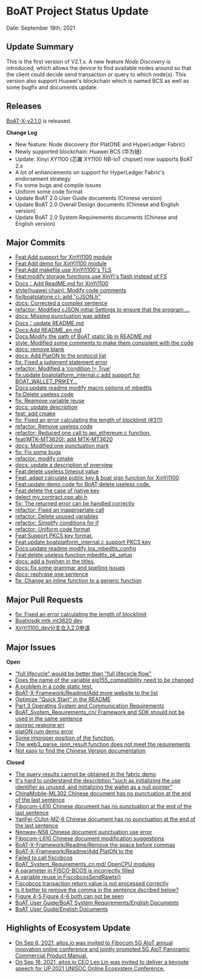 # BoAT Project Status Update
Date: September 18th, 2021


## Update Summary
This is the first version of V2.1.x. A new feature *Node Discovery* is introduced, which allows the device to find available nodes around so that the client could decide send transaction or query to which node(s). This version also support Huawei's blockchain which is named BCS as well as some bugfix and documents update.

## Releases
[BoAT-X-v2.1.0](https://github.com/aitos-io/BoAT-X-Framework/releases/tag/BoAT-X-v2.1.0) is released.

**Change Log**

- New feature: Node discovery (for PlatONE and HyperLedger Fabric)
- Newly supported blockchain: Huawei BCS (华为链)
- Update: Xinyi XY1100 (芯翼 XY1100 NB-IoT chipset) now supports BoAT 2.x
- A lot of enhancements on support for HyperLedger Fabric's endorsement strategy
- Fix some bugs and compile issues
- Uniform some code format
- Update BoAT 2.0 User Guide documents (Chinese version)
- Update BoAT 2.0 Overall Design documents (Chinese and English version)
- Update BoAT 2.0 System Requirements documents (Chinese and English version)


## Major Commits
* [Feat:Add support for XinYi1100 module](https://github.com/aitos-io/BoAT-X-Framework/commit/d4c4447a71dc7a49f41a2d9a01378e542c57df70)
* [Feat:Add demo for XinYi1100 module](https://github.com/aitos-io/BoAT-X-Framework/commit/2c99f387b542b63fc4664b78df1937c530ad41a9)
* [Feat:Add makefile,use XinYi1100's TLS](https://github.com/aitos-io/BoAT-X-Framework/commit/f38fafefc9afa1fdf9ec0a80655a0cf4161afb24)
* [Feat:modify storage functions,use XinYi's flash instead of FS](https://github.com/aitos-io/BoAT-X-Framework/commit/f95762e9f705b5e67a1cc9be324369c0669f03cb)
* [Docs：Add ReadME.md for XinYi1100](https://github.com/aitos-io/BoAT-X-Framework/commit/5fcbc49e67108ffb859774e40ad8edf2dd2ddc1f)
* [style(huawei chain): Modify code comments](https://github.com/aitos-io/BoAT-X-Framework/commit/c611be763aa71b44c227f3ae49ee4f53884637c9)
* [fix(boatplatone.c): add "cJSON.h"](https://github.com/aitos-io/BoAT-X-Framework/commit/1b9143f72246751f9902ebb735c053bb2988f85c)
* [docs: Corrected a complex sentence](https://github.com/aitos-io/BoAT-X-Framework/commit/20134e9571f269b8437222b9afbe4c603122164d)
* [refactor: Modified cJSON initial Settings to ensure that the program …](https://github.com/aitos-io/BoAT-X-Framework/commit/8cfc41ba2fa5df534de05786cee116a1e7871d31)
* [docs: Missing punctuation was added](https://github.com/aitos-io/BoAT-X-Framework/commit/bf1586c3a38e8d9704b77c07d1b15bf8d5bc0ae0)
* [Docs：update README.md](https://github.com/aitos-io/BoAT-X-Framework/commit/b8bbcdb3f6a3544c029f7806b5285c293d5ca9fe)
* [Docs:Add README_en.md](https://github.com/aitos-io/BoAT-X-Framework/commit/260369fc721e3be47d5916cc5c5017f7cd780854)
* [Docs:Modify the path of BoAT static lib in README.md](https://github.com/aitos-io/BoAT-X-Framework/commit/350bc8e1f3fccc3c3b4b291753074056b5cd518d)
* [style: Modified some comments to make them consistent with the code](https://github.com/aitos-io/BoAT-X-Framework/commit/09b1623707d0358a7f127673c5ecbe605e428b98)
* [docs: remove blank](https://github.com/aitos-io/BoAT-X-Framework/commit/1230fbd42f07257a9b1b1e557068f92ba759d84d)
* [docs: Add PlatON to the protocol list](https://github.com/aitos-io/BoAT-X-Framework/commit/bfc862f7bcbfc90ca0a723198f1ba7f654603546)
* [fix: Fixed a judgment statement error](https://github.com/aitos-io/BoAT-X-Framework/commit/576f6db7678404475251046f3bb156ed32aba342)
* [refactor: Modified a ‘condition != True’](https://github.com/aitos-io/BoAT-X-Framework/commit/fa6ab6d6f829cc4232f12593024f9ad31a25a02c)
* [fix:update boatplatform_internal.c,add support for BOAT_WALLET_PRIKEY…](https://github.com/aitos-io/BoAT-X-Framework/commit/e6aef3c2b1b0c7d0e84ac79c8f583ce8ea415b8b)
* [Docs:update readme,modify macro options of mbedtls](https://github.com/aitos-io/BoAT-X-Framework/commit/ad4aef6720561428296b3090ccdea31380d60acc)
* [fix:Delete useless code](https://github.com/aitos-io/BoAT-X-Framework/commit/e3fb5b16150de848ce6d1634163a2ba5139f2644)
* [fix: Reamove variable reuse](https://github.com/aitos-io/BoAT-X-Framework/commit/923eaffdc84559ff2750688f67a5ef79ab2038b4)
* [docs: update description](https://github.com/aitos-io/BoAT-X-Framework/commit/36ee98a8b9675aa4dfc550704dd8e6207efeaf2a)
* [ feat: add cmake](https://github.com/aitos-io/BoAT-X-Framework/commit/4ff7bee6e1fca760f68bdf9b3a95d485bc1e8e20)
* [fix: Fixed an error calculating the length of blocklimit (](https://github.com/aitos-io/BoAT-X-Framework/commit/f51ec45d2f20a9cc4f5706d4372f8db2c577c2dc)[#311](https://github.com/aitos-io/BoAT-X-Framework/pull/311)[)](https://github.com/aitos-io/BoAT-X-Framework/commit/f51ec45d2f20a9cc4f5706d4372f8db2c577c2dc)
* [refactor: Remove useless code](https://github.com/aitos-io/BoAT-X-Framework/commit/09208194e5c169dfc91411a43a16e2396d3245b6)
* [refactor: Reduced one call to api_ethereum.c function.](https://github.com/aitos-io/BoAT-X-Framework/commit/ddbb5ab0afcbab9ffa2ced0925dbddf032b9c1f0) 
* [feat(MTK-MT3620): add MTK-MT3620](https://github.com/aitos-io/BoAT-X-Framework/commit/ad0b9012437f8dd69976d4db93d8f25d3f02da62)
* [docs: Modified one punctuation mark](https://github.com/aitos-io/BoAT-X-Framework/commit/7d41c450cd5d6b2069ea18500d3838ae95e6428d)
* [fix: Fix some bugs](https://github.com/aitos-io/BoAT-X-Framework/commit/682db949b23d405767a7af705629cfdea65b7efc)
* [refactor: modify cmake](https://github.com/aitos-io/BoAT-X-Framework/commit/0a18bacf46858173350b01afaae5a378ef57dad3)
* [docs: update a description of overview](https://github.com/aitos-io/BoAT-X-Framework/commit/45b3f30f42bdba84dd913925cb986edd077081ea)
* [Feat:delete useless timeout value](https://github.com/aitos-io/BoAT-X-Framework/commit/c6a818618d79b0660f57b1893bd2f21a2fe0047c)
* [Feat: adapt calculate public key & boat sign function for XinYi1100](https://github.com/aitos-io/BoAT-X-Framework/commit/2d82abd46be05be19d4f65734b66fe77b47ff168)
* [Feat:update demo code for BoAT;delete useless code.](https://github.com/aitos-io/BoAT-X-Framework/commit/36c75eb45537438aed42d7e8f867b61b7632f53f)
* [Feat:delete the case of native key](https://github.com/aitos-io/BoAT-X-Framework/commit/e6acbe88cc71ec8c343f6ae3d51071615da68e64)
* [delect my_contract.cpp.abi.h](https://github.com/aitos-io/BoAT-X-Framework/commit/034b56ecf14352b3c38686266beebac4492c69db)
* [fix: The returned error can be handled correctly](https://github.com/aitos-io/BoAT-X-Framework/commit/7f3402897da08a0777c675c807e80eb049f99249)
* [refactor: Fixed an inappropriate call](https://github.com/aitos-io/BoAT-X-Framework/commit/b0518a11843f08c3e7680d5f356895d5a6095477)
* [refactor: Delete unused variables](https://github.com/aitos-io/BoAT-X-Framework/commit/0966bbeb470c708d3fde85cfbe44eaaa319310f1)
* [refactor: Simplify conditions for if](https://github.com/aitos-io/BoAT-X-Framework/commit/ef2de54ed34deda2b76162d86c3dbc5b187b15cb)
* [refactor: Uniform code format](https://github.com/aitos-io/BoAT-X-Framework/commit/de9bfe435f604d6109f3644f63b7e6723532f186)
* [Feat:Support PKCS key format.](https://github.com/aitos-io/BoAT-X-Framework/commit/433045c2ca522b8c0d966712be6d7bf1d5102b48)
* [Feat:update boatplatform_internal.c,support PKCS key](https://github.com/aitos-io/BoAT-X-Framework/commit/cbda898ae096cf179f901c5c4db7f10189a52541)
* [Docs:update readme,modify los_mbedtls_config](https://github.com/aitos-io/BoAT-X-Framework/commit/58c0000a199df9e997c5727099b08af21715af47)
* [Feat:delete useless function mbedtls_pk_setup](https://github.com/aitos-io/BoAT-X-Framework/commit/e558a482affdb205e8c4aa346aede0cee32997f5)
* [docs: add a hyphen in the titles.](https://github.com/aitos-io/BoAT-X-Framework/commit/17e4f651419c00bf7a4cd01cb0f431e9823cf5d3) 
* [docs: fix some grammar and spelling issues](https://github.com/aitos-io/BoAT-X-Framework/commit/02d639a8d474777bf3464261750a3c0a1b82967c)
* [docs: rephrase one sentence](https://github.com/aitos-io/BoAT-X-Framework/commit/44d6c639e53f10daaba0817d0c35a363f04ef710)
* [fix: Change an inline function to a generic function](https://github.com/aitos-io/BoAT-X-Framework/commit/2606da0e422f61dadd8020204b8eeba2a56d75a5)

## Major Pull Requests

* [fix: Fixed an error calculating the length of blocklimit](https://github.com/aitos-io/BoAT-X-Framework/pull/311)
* [Boatiosdk mtk mt3620 dev](https://github.com/aitos-io/BoAT-X-Framework/pull/319)
* [XinYi1100_dev分支合入2.0申请](https://github.com/aitos-io/BoAT-X-Framework/pull/320)

## Major Issues

**Open**

- ["full lifecycle" would be better than "full lifecycle flow"](https://github.com/aitos-io/BoAT-X-Framework/issues/288)
- [Does the name of the variable eip155_compatibility need to be changed](https://github.com/aitos-io/BoAT-X-Framework/issues/291)
- [A problem in a code static test.](https://github.com/aitos-io/BoAT-X-Framework/issues/297)
- [BoAT-X-Framework/Readme/Add more website to the list](https://github.com/aitos-io/BoAT-X-Framework/issues/300)
- [Optimize "Quick Start" in the README](https://github.com/aitos-io/BoAT-X-Framework/issues/301)
- [Part 3 Operating System and Communication Requirements](https://github.com/aitos-io/BoAT-X-Framework/issues/303)
- [BoAT_System_Requirements_cn/ Framework and SDK should not be used in the same sentence](https://github.com/aitos-io/BoAT-X-Framework/issues/304)
- [jsonrpc respone err](https://github.com/aitos-io/BoAT-X-Framework/issues/308)
- [platON rum demo error](https://github.com/aitos-io/BoAT-X-Framework/issues/309)
- [Some improper position of the function.](https://github.com/aitos-io/BoAT-X-Framework/issues/312)
- [The web3_parse_json_result function does not meet the requirements](https://github.com/aitos-io/BoAT-X-Framework/issues/313)
- [Not easy to find the Chinese Version documentation](https://github.com/aitos-io/BoAT-X-Framework/issues/318)

**Closed**

* [The query results cannot be obtained in the fabric demo](https://github.com/aitos-io/BoAT-X-Framework/issues/287)
* [It's hard to understand the describtion "such as initializing the use identifier as unused, and initializing the wallet as a null pointer"](https://github.com/aitos-io/BoAT-X-Framework/issues/289)
* [ChinaMobile-ML302 Chinese document has no punctuation at the end of the last sentence](https://github.com/aitos-io/BoAT-X-Framework/issues/292)
* [Fibocom-L610 Chinese document has no punctuation at the end of the last sentence](https://github.com/aitos-io/BoAT-X-Framework/issues/293)
* [YanFei-CUIot-MZ-6 Chinese document has no punctuation at the end of the last sentence](https://github.com/aitos-io/BoAT-X-Framework/issues/294)
* [Neoway-N58 Chinese document punctuation use error](https://github.com/aitos-io/BoAT-X-Framework/issues/295)
* [Fibocom-L610 Chinese document modification suggestions](https://github.com/aitos-io/BoAT-X-Framework/issues/296)
* [BoAT-X-Framework/Readme/Remove the space before commas](https://github.com/aitos-io/BoAT-X-Framework/issues/298)
* [BoAT-X-Framework/Readme/Add PlatON to the <protocol>](https://github.com/aitos-io/BoAT-X-Framework/issues/299)
* [Failed to call fiscobcos](https://github.com/aitos-io/BoAT-X-Framework/issues/302)
* [BoAT_System_Requirements_cn.md/ OpenCPU modules](https://github.com/aitos-io/BoAT-X-Framework/issues/305)
* [A parameter in FISCO-BCOS is incorrectly filled](https://github.com/aitos-io/BoAT-X-Framework/issues/306)
* [A variable reuse in FiscobcosSendRawtx()](https://github.com/aitos-io/BoAT-X-Framework/issues/307)
* [Fiscobcos transaction return value is not processed correctly](https://github.com/aitos-io/BoAT-X-Framework/issues/310)
* [Is it better to remove the comma in the sentence dscribed below?](https://github.com/aitos-io/BoAT-X-Framework/issues/314)
* [Figure 4-5,Figure 4-6 both can not be seen](https://github.com/aitos-io/BoAT-X-Framework/issues/315)
* [BoAT User Guide/BoAT System Requirements/English Documents](https://github.com/aitos-io/BoAT-X-Framework/issues/316)
* [BoAT User Guide/English Documents](https://github.com/aitos-io/BoAT-X-Framework/issues/317)


## Highlights of Ecosystem Update
* [On Sep 6, 2021, aitos.io was invited to Fibocom 5G AIoT annual innovation online conference and jointly promoted 5G AIoT Panoramic Commercial Product Manual.](https://mp.weixin.qq.com/s?__biz=MzI3NDYxOTc2NQ%3D%3D&mid=2247496108&idx=1&sn=9bfdbdc2cd715e71e16f0f03b6cf8140&scene=45#wechat_redirect)
* [On Sep 16, 2021, aitos.io CEO Leo Lin was invited to deliver a keynote speech for UP·2021 UNISOC Online Ecosystem Conference.](https://mp.weixin.qq.com/s?__biz=MzI2MDE5NDYzNA==&mid=2247487075&idx=1&sn=5f26aafbb91e1e7f7e481b4a5cbde6c5&chksm=ea6c2646dd1baf50062c1b44f9e66e02111c8c6f00e115f31f3807e7b40622177a45a085e5d2&token=1536262129&lang=zh_CN#rd)